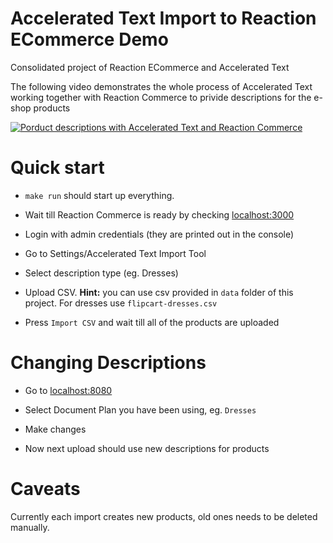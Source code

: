 # Accelerated Text Import to Reaction ECommerce Demo

Consolidated project of Reaction ECommerce and Accelerated Text

The following video demonstrates the whole process of Accelerated Text working together with Reaction Commerce to 
privide descriptions for the e-shop products

[![Porduct descriptions with Accelerated Text and Reaction Commerce](http://img.youtube.com/vi/uyumlEabU2c/0.jpg)](http://www.youtube.com/watch?v=uyumlEabU2c "acc-text-react-comm")


# Quick start

- `make run` should start up everything.

- Wait till Reaction Commerce is ready by checking [localhost:3000](http://localhost:3000)

- Login with admin credentials (they are printed out in the console)

- Go to Settings/Accelerated Text Import Tool

- Select description type (eg. Dresses)

- Upload CSV. **Hint:** you can use csv provided in `data` folder of this project. For dresses use `flipcart-dresses.csv`

- Press `Import CSV` and wait till all of the products are uploaded

# Changing Descriptions

- Go to [localhost:8080](http://localhost:8080)

- Select Document Plan you have been using, eg. `Dresses`

- Make changes

- Now next upload should use new descriptions for products

# Caveats

Currently each import creates new products, old ones needs to be deleted manually. 
